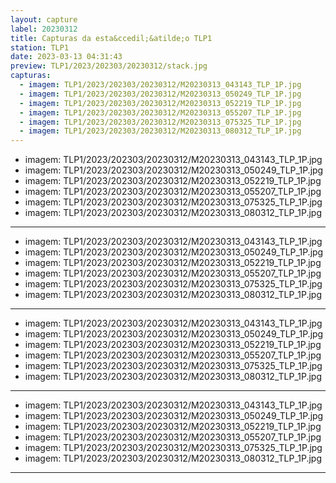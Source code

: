 ```yaml
---
layout: capture
label: 20230312
title: Capturas da esta&ccedil;&atilde;o TLP1
station: TLP1
date: 2023-03-13 04:31:43
preview: TLP1/2023/202303/20230312/stack.jpg
capturas:
  - imagem: TLP1/2023/202303/20230312/M20230313_043143_TLP_1P.jpg
  - imagem: TLP1/2023/202303/20230312/M20230313_050249_TLP_1P.jpg
  - imagem: TLP1/2023/202303/20230312/M20230313_052219_TLP_1P.jpg
  - imagem: TLP1/2023/202303/20230312/M20230313_055207_TLP_1P.jpg
  - imagem: TLP1/2023/202303/20230312/M20230313_075325_TLP_1P.jpg
  - imagem: TLP1/2023/202303/20230312/M20230313_080312_TLP_1P.jpg
---
```

  - imagem: TLP1/2023/202303/20230312/M20230313_043143_TLP_1P.jpg
  - imagem: TLP1/2023/202303/20230312/M20230313_050249_TLP_1P.jpg
  - imagem: TLP1/2023/202303/20230312/M20230313_052219_TLP_1P.jpg
  - imagem: TLP1/2023/202303/20230312/M20230313_055207_TLP_1P.jpg
  - imagem: TLP1/2023/202303/20230312/M20230313_075325_TLP_1P.jpg
  - imagem: TLP1/2023/202303/20230312/M20230313_080312_TLP_1P.jpg
---
  - imagem: TLP1/2023/202303/20230312/M20230313_043143_TLP_1P.jpg
  - imagem: TLP1/2023/202303/20230312/M20230313_050249_TLP_1P.jpg
  - imagem: TLP1/2023/202303/20230312/M20230313_052219_TLP_1P.jpg
  - imagem: TLP1/2023/202303/20230312/M20230313_055207_TLP_1P.jpg
  - imagem: TLP1/2023/202303/20230312/M20230313_075325_TLP_1P.jpg
  - imagem: TLP1/2023/202303/20230312/M20230313_080312_TLP_1P.jpg
---
  - imagem: TLP1/2023/202303/20230312/M20230313_043143_TLP_1P.jpg
  - imagem: TLP1/2023/202303/20230312/M20230313_050249_TLP_1P.jpg
  - imagem: TLP1/2023/202303/20230312/M20230313_052219_TLP_1P.jpg
  - imagem: TLP1/2023/202303/20230312/M20230313_055207_TLP_1P.jpg
  - imagem: TLP1/2023/202303/20230312/M20230313_075325_TLP_1P.jpg
  - imagem: TLP1/2023/202303/20230312/M20230313_080312_TLP_1P.jpg
---
  - imagem: TLP1/2023/202303/20230312/M20230313_043143_TLP_1P.jpg
  - imagem: TLP1/2023/202303/20230312/M20230313_050249_TLP_1P.jpg
  - imagem: TLP1/2023/202303/20230312/M20230313_052219_TLP_1P.jpg
  - imagem: TLP1/2023/202303/20230312/M20230313_055207_TLP_1P.jpg
  - imagem: TLP1/2023/202303/20230312/M20230313_075325_TLP_1P.jpg
  - imagem: TLP1/2023/202303/20230312/M20230313_080312_TLP_1P.jpg
---
